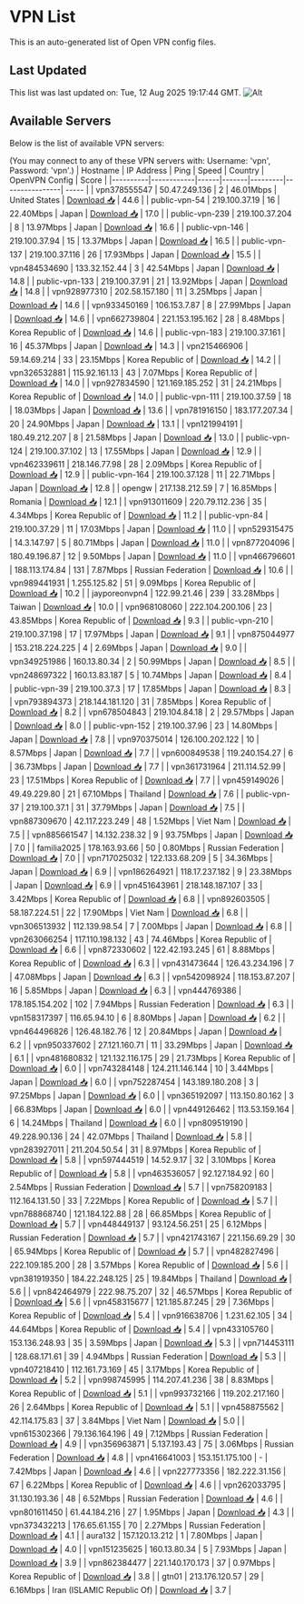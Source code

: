 # VPN List

This is an auto-generated list of Open VPN config files.

## Last Updated

This list was last updated on: Tue, 12 Aug 2025 19:17:44 GMT.
![Alt](https://repobeats.axiom.co/api/embed/186b98318ef1479477931607c1ad7d823f12451f.svg "Repobeats analytics image")

## Available Servers

Below is the list of available VPN servers:

(You may connect to any of these VPN servers with: Username: 'vpn', Password: 'vpn'.)
| Hostname | IP Address | Ping | Speed | Country | OpenVPN Config | Score |
|----------|------------|------|-------|---------|----------------| ----- |
| vpn378555547 | 50.47.249.136 | 2 | 46.01Mbps | United States | [Download 📥](./configs/server_0_US.ovpn) | 44.6 |
| public-vpn-54 | 219.100.37.19 | 16 | 22.40Mbps | Japan | [Download 📥](./configs/server_1_JP.ovpn) | 17.0 |
| public-vpn-239 | 219.100.37.204 | 8 | 13.97Mbps | Japan | [Download 📥](./configs/server_2_JP.ovpn) | 16.6 |
| public-vpn-146 | 219.100.37.94 | 15 | 13.37Mbps | Japan | [Download 📥](./configs/server_3_JP.ovpn) | 16.5 |
| public-vpn-137 | 219.100.37.116 | 26 | 17.93Mbps | Japan | [Download 📥](./configs/server_4_JP.ovpn) | 15.5 |
| vpn484534690 | 133.32.152.44 | 3 | 42.54Mbps | Japan | [Download 📥](./configs/server_5_JP.ovpn) | 14.8 |
| public-vpn-133 | 219.100.37.91 | 21 | 13.92Mbps | Japan | [Download 📥](./configs/server_6_JP.ovpn) | 14.8 |
| vpn928977310 | 202.58.157.180 | 11 | 3.25Mbps | Japan | [Download 📥](./configs/server_7_JP.ovpn) | 14.6 |
| vpn933450169 | 106.153.7.87 | 8 | 27.99Mbps | Japan | [Download 📥](./configs/server_8_JP.ovpn) | 14.6 |
| vpn662739804 | 221.153.195.162 | 28 | 8.48Mbps | Korea Republic of | [Download 📥](./configs/server_9_KR.ovpn) | 14.6 |
| public-vpn-183 | 219.100.37.161 | 16 | 45.37Mbps | Japan | [Download 📥](./configs/server_10_JP.ovpn) | 14.3 |
| vpn215466906 | 59.14.69.214 | 33 | 23.15Mbps | Korea Republic of | [Download 📥](./configs/server_11_KR.ovpn) | 14.2 |
| vpn326532881 | 115.92.161.13 | 43 | 7.07Mbps | Korea Republic of | [Download 📥](./configs/server_12_KR.ovpn) | 14.0 |
| vpn927834590 | 121.169.185.252 | 31 | 24.21Mbps | Korea Republic of | [Download 📥](./configs/server_13_KR.ovpn) | 14.0 |
| public-vpn-111 | 219.100.37.59 | 18 | 18.03Mbps | Japan | [Download 📥](./configs/server_14_JP.ovpn) | 13.6 |
| vpn781916150 | 183.177.207.34 | 20 | 24.90Mbps | Japan | [Download 📥](./configs/server_15_JP.ovpn) | 13.1 |
| vpn121994191 | 180.49.212.207 | 8 | 21.58Mbps | Japan | [Download 📥](./configs/server_16_JP.ovpn) | 13.0 |
| public-vpn-124 | 219.100.37.102 | 13 | 17.55Mbps | Japan | [Download 📥](./configs/server_17_JP.ovpn) | 12.9 |
| vpn462339611 | 218.146.77.98 | 28 | 2.09Mbps | Korea Republic of | [Download 📥](./configs/server_18_KR.ovpn) | 12.9 |
| public-vpn-164 | 219.100.37.128 | 11 | 22.71Mbps | Japan | [Download 📥](./configs/server_19_JP.ovpn) | 12.8 |
| opengw | 217.138.212.59 | 7 | 16.85Mbps | Romania | [Download 📥](./configs/server_20_RO.ovpn) | 12.1 |
| vpn913011609 | 220.79.112.236 | 35 | 4.34Mbps | Korea Republic of | [Download 📥](./configs/server_21_KR.ovpn) | 11.2 |
| public-vpn-84 | 219.100.37.29 | 11 | 17.03Mbps | Japan | [Download 📥](./configs/server_22_JP.ovpn) | 11.0 |
| vpn529315475 | 14.3.147.97 | 5 | 80.71Mbps | Japan | [Download 📥](./configs/server_23_JP.ovpn) | 11.0 |
| vpn877204096 | 180.49.196.87 | 12 | 9.50Mbps | Japan | [Download 📥](./configs/server_24_JP.ovpn) | 11.0 |
| vpn466796601 | 188.113.174.84 | 131 | 7.87Mbps | Russian Federation | [Download 📥](./configs/server_25_RU.ovpn) | 10.6 |
| vpn989441931 | 1.255.125.82 | 51 | 9.09Mbps | Korea Republic of | [Download 📥](./configs/server_26_KR.ovpn) | 10.2 |
| jayporeonvpn4 | 122.99.21.46 | 239 | 33.28Mbps | Taiwan | [Download 📥](./configs/server_27_TW.ovpn) | 10.0 |
| vpn968108060 | 222.104.200.106 | 23 | 43.85Mbps | Korea Republic of | [Download 📥](./configs/server_28_KR.ovpn) | 9.3 |
| public-vpn-210 | 219.100.37.198 | 17 | 17.97Mbps | Japan | [Download 📥](./configs/server_29_JP.ovpn) | 9.1 |
| vpn875044977 | 153.218.224.225 | 4 | 2.69Mbps | Japan | [Download 📥](./configs/server_30_JP.ovpn) | 9.0 |
| vpn349251986 | 160.13.80.34 | 2 | 50.99Mbps | Japan | [Download 📥](./configs/server_31_JP.ovpn) | 8.5 |
| vpn248697322 | 160.13.83.187 | 5 | 10.74Mbps | Japan | [Download 📥](./configs/server_32_JP.ovpn) | 8.4 |
| public-vpn-39 | 219.100.37.3 | 17 | 17.85Mbps | Japan | [Download 📥](./configs/server_33_JP.ovpn) | 8.3 |
| vpn793894373 | 218.144.181.120 | 31 | 7.85Mbps | Korea Republic of | [Download 📥](./configs/server_34_KR.ovpn) | 8.2 |
| vpn678504843 | 219.104.84.18 | 2 | 29.57Mbps | Japan | [Download 📥](./configs/server_35_JP.ovpn) | 8.0 |
| public-vpn-152 | 219.100.37.96 | 23 | 14.80Mbps | Japan | [Download 📥](./configs/server_36_JP.ovpn) | 7.8 |
| vpn970375014 | 126.100.202.122 | 10 | 8.57Mbps | Japan | [Download 📥](./configs/server_37_JP.ovpn) | 7.7 |
| vpn600849538 | 119.240.154.27 | 6 | 36.73Mbps | Japan | [Download 📥](./configs/server_38_JP.ovpn) | 7.7 |
| vpn361731964 | 211.114.52.99 | 23 | 17.51Mbps | Korea Republic of | [Download 📥](./configs/server_39_KR.ovpn) | 7.7 |
| vpn459149026 | 49.49.229.80 | 21 | 67.10Mbps | Thailand | [Download 📥](./configs/server_40_TH.ovpn) | 7.6 |
| public-vpn-37 | 219.100.37.1 | 31 | 37.79Mbps | Japan | [Download 📥](./configs/server_41_JP.ovpn) | 7.5 |
| vpn887309670 | 42.117.223.249 | 48 | 1.52Mbps | Viet Nam | [Download 📥](./configs/server_42_VN.ovpn) | 7.5 |
| vpn885661547 | 14.132.238.32 | 9 | 93.75Mbps | Japan | [Download 📥](./configs/server_43_JP.ovpn) | 7.0 |
| familia2025 | 178.163.93.66 | 50 | 0.80Mbps | Russian Federation | [Download 📥](./configs/server_44_RU.ovpn) | 7.0 |
| vpn717025032 | 122.133.68.209 | 5 | 34.36Mbps | Japan | [Download 📥](./configs/server_45_JP.ovpn) | 6.9 |
| vpn186264921 | 118.17.237.182 | 9 | 23.38Mbps | Japan | [Download 📥](./configs/server_46_JP.ovpn) | 6.9 |
| vpn451643961 | 218.148.187.107 | 33 | 3.42Mbps | Korea Republic of | [Download 📥](./configs/server_47_KR.ovpn) | 6.8 |
| vpn892603505 | 58.187.224.51 | 22 | 17.90Mbps | Viet Nam | [Download 📥](./configs/server_48_VN.ovpn) | 6.8 |
| vpn306513932 | 112.139.98.54 | 7 | 7.00Mbps | Japan | [Download 📥](./configs/server_49_JP.ovpn) | 6.8 |
| vpn263066254 | 117.110.198.132 | 43 | 74.46Mbps | Korea Republic of | [Download 📥](./configs/server_50_KR.ovpn) | 6.6 |
| vpn872330602 | 122.42.193.245 | 61 | 8.88Mbps | Korea Republic of | [Download 📥](./configs/server_51_KR.ovpn) | 6.3 |
| vpn431473644 | 126.43.234.196 | 7 | 47.08Mbps | Japan | [Download 📥](./configs/server_52_JP.ovpn) | 6.3 |
| vpn542098924 | 118.153.87.207 | 16 | 5.85Mbps | Japan | [Download 📥](./configs/server_53_JP.ovpn) | 6.3 |
| vpn444769386 | 178.185.154.202 | 102 | 7.94Mbps | Russian Federation | [Download 📥](./configs/server_54_RU.ovpn) | 6.3 |
| vpn158317397 | 116.65.94.10 | 6 | 8.80Mbps | Japan | [Download 📥](./configs/server_55_JP.ovpn) | 6.2 |
| vpn464496826 | 126.48.182.76 | 12 | 20.84Mbps | Japan | [Download 📥](./configs/server_56_JP.ovpn) | 6.2 |
| vpn950337602 | 27.121.160.71 | 11 | 33.29Mbps | Japan | [Download 📥](./configs/server_57_JP.ovpn) | 6.1 |
| vpn481680832 | 121.132.116.175 | 29 | 21.73Mbps | Korea Republic of | [Download 📥](./configs/server_58_KR.ovpn) | 6.0 |
| vpn743284148 | 124.211.146.144 | 10 | 3.44Mbps | Japan | [Download 📥](./configs/server_59_JP.ovpn) | 6.0 |
| vpn752287454 | 143.189.180.208 | 3 | 97.25Mbps | Japan | [Download 📥](./configs/server_60_JP.ovpn) | 6.0 |
| vpn365192097 | 113.150.80.162 | 3 | 66.83Mbps | Japan | [Download 📥](./configs/server_61_JP.ovpn) | 6.0 |
| vpn449126462 | 113.53.159.164 | 6 | 14.24Mbps | Thailand | [Download 📥](./configs/server_62_TH.ovpn) | 6.0 |
| vpn809519190 | 49.228.90.136 | 24 | 42.07Mbps | Thailand | [Download 📥](./configs/server_63_TH.ovpn) | 5.8 |
| vpn283927011 | 211.204.50.54 | 31 | 8.97Mbps | Korea Republic of | [Download 📥](./configs/server_64_KR.ovpn) | 5.8 |
| vpn597444519 | 14.52.9.17 | 32 | 3.10Mbps | Korea Republic of | [Download 📥](./configs/server_65_KR.ovpn) | 5.8 |
| vpn463536057 | 92.127.184.92 | 60 | 2.54Mbps | Russian Federation | [Download 📥](./configs/server_66_RU.ovpn) | 5.7 |
| vpn758209183 | 112.164.131.50 | 33 | 7.22Mbps | Korea Republic of | [Download 📥](./configs/server_67_KR.ovpn) | 5.7 |
| vpn788868740 | 121.184.122.88 | 28 | 66.85Mbps | Korea Republic of | [Download 📥](./configs/server_68_KR.ovpn) | 5.7 |
| vpn448449137 | 93.124.56.251 | 25 | 6.12Mbps | Russian Federation | [Download 📥](./configs/server_69_RU.ovpn) | 5.7 |
| vpn421743167 | 221.156.69.29 | 30 | 65.94Mbps | Korea Republic of | [Download 📥](./configs/server_70_KR.ovpn) | 5.7 |
| vpn482827496 | 222.109.185.200 | 28 | 3.57Mbps | Korea Republic of | [Download 📥](./configs/server_71_KR.ovpn) | 5.6 |
| vpn381919350 | 184.22.248.125 | 25 | 19.84Mbps | Thailand | [Download 📥](./configs/server_72_TH.ovpn) | 5.6 |
| vpn842464979 | 222.98.75.207 | 32 | 46.57Mbps | Korea Republic of | [Download 📥](./configs/server_73_KR.ovpn) | 5.6 |
| vpn458315677 | 121.185.87.245 | 29 | 7.36Mbps | Korea Republic of | [Download 📥](./configs/server_74_KR.ovpn) | 5.4 |
| vpn916638706 | 1.231.62.105 | 34 | 44.64Mbps | Korea Republic of | [Download 📥](./configs/server_75_KR.ovpn) | 5.4 |
| vpn433105760 | 153.136.248.93 | 35 | 3.59Mbps | Japan | [Download 📥](./configs/server_76_JP.ovpn) | 5.3 |
| vpn714453111 | 128.68.171.61 | 39 | 4.94Mbps | Russian Federation | [Download 📥](./configs/server_77_RU.ovpn) | 5.3 |
| vpn407218410 | 112.161.73.169 | 45 | 3.17Mbps | Korea Republic of | [Download 📥](./configs/server_78_KR.ovpn) | 5.2 |
| vpn998745995 | 114.207.41.236 | 38 | 8.83Mbps | Korea Republic of | [Download 📥](./configs/server_79_KR.ovpn) | 5.1 |
| vpn993732166 | 119.202.217.160 | 26 | 2.64Mbps | Korea Republic of | [Download 📥](./configs/server_80_KR.ovpn) | 5.1 |
| vpn458875562 | 42.114.175.83 | 37 | 3.84Mbps | Viet Nam | [Download 📥](./configs/server_81_VN.ovpn) | 5.0 |
| vpn615302366 | 79.136.164.196 | 49 | 7.12Mbps | Russian Federation | [Download 📥](./configs/server_82_RU.ovpn) | 4.9 |
| vpn356963871 | 5.137.193.43 | 75 | 3.06Mbps | Russian Federation | [Download 📥](./configs/server_83_RU.ovpn) | 4.8 |
| vpn416641003 | 153.151.175.100 | - | 7.42Mbps | Japan | [Download 📥](./configs/server_84_JP.ovpn) | 4.6 |
| vpn227773356 | 182.222.31.156 | 67 | 6.22Mbps | Korea Republic of | [Download 📥](./configs/server_85_KR.ovpn) | 4.6 |
| vpn262033795 | 31.130.193.36 | 48 | 6.52Mbps | Russian Federation | [Download 📥](./configs/server_86_RU.ovpn) | 4.6 |
| vpn801611450 | 61.44.184.216 | 27 | 1.95Mbps | Japan | [Download 📥](./configs/server_87_JP.ovpn) | 4.3 |
| vpn373432213 | 176.65.61.155 | 70 | 2.27Mbps | Russian Federation | [Download 📥](./configs/server_88_RU.ovpn) | 4.1 |
| aura132 | 157.120.13.212 | 1 | 7.80Mbps | Japan | [Download 📥](./configs/server_89_JP.ovpn) | 4.0 |
| vpn151235625 | 160.13.80.34 | 5 | 7.93Mbps | Japan | [Download 📥](./configs/server_90_JP.ovpn) | 3.9 |
| vpn862384477 | 221.140.170.173 | 37 | 0.97Mbps | Korea Republic of | [Download 📥](./configs/server_91_KR.ovpn) | 3.8 |
| gtn01 | 213.176.120.57 | 29 | 6.16Mbps | Iran (ISLAMIC Republic Of) | [Download 📥](./configs/server_92_IR.ovpn) | 3.7 |
